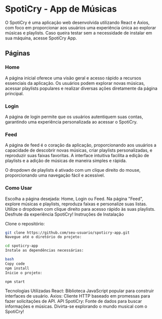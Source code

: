 # SpotiCry - App de Músicas
O SpotiCry é uma aplicação web desenvolvida utilizando React e Axios, com foco em proporcionar aos usuários uma experiência única ao explorar músicas e playlists. Caso queira testar sem a necessidade de instalar em sua máquina, acesse SpotiCry App.

## Páginas
### Home
A página inicial oferece uma visão geral e acesso rápido a recursos essenciais da aplicação. Os usuários podem explorar novas músicas, acessar playlists populares e realizar diversas ações diretamente da página principal.

### Login
A página de login permite que os usuários autentiquem suas contas, garantindo uma experiência personalizada ao acessar o SpotiCry.

### Feed
A página de feed é o coração da aplicação, proporcionando aos usuários a capacidade de descobrir novas músicas, criar playlists personalizadas, e reproduzir suas faixas favoritas. A interface intuitiva facilita a edição de playlists e a adição de músicas de maneira simples e rápida.

O dropdown de playlists é ativado com um clique direito do mouse, proporcionando uma navegação fácil e acessível.

### Como Usar
Escolha a página desejada: Home, Login ou Feed.
Na página "Feed", explore músicas e playlists, reproduza faixas e personalize suas listas.
Utilize o dropdown com clique direito para acesso rápido às suas playlists.
Desfrute da experiência SpotiCry!
Instruções de Instalação

Clone o repositório:

```bash
git clone https://github.com/seu-usuario/spoticry-app.git
Navegue até o diretório do projeto:

```
```bash
cd spoticry-app
Instale as dependências necessárias:
```
```bash
bash
Copy code
npm install
Inicie o projeto:
```

```bash
npm start
```
Tecnologias Utilizadas
React: Biblioteca JavaScript popular para construir interfaces de usuário.
Axios: Cliente HTTP baseado em promessas para fazer solicitações de API.
API SpotiCry: Fonte de dados para buscar informações e músicas.
Divirta-se explorando o mundo musical com o SpotiCry!